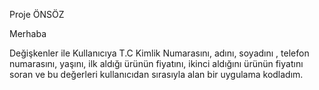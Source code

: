 Proje ÖNSÖZ

Merhaba

Değişkenler ile Kullanıcıya T.C Kimlik Numarasını, adını, soyadını , telefon numarasını, yaşını, ilk aldığı ürünün fiyatını, ikinci aldığını ürünün fiyatını soran ve bu değerleri kullanıcıdan sırasıyla alan bir uygulama kodladım.


